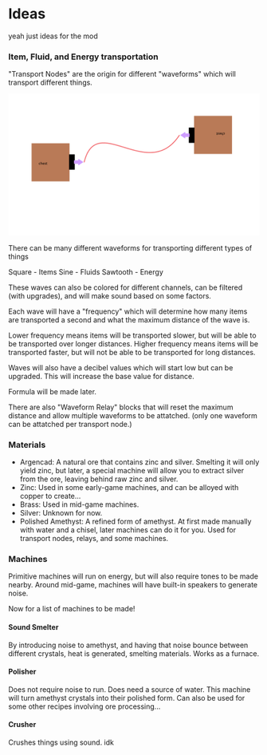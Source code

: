 # Ideas

yeah just ideas for the mod 

### Item, Fluid, and Energy transportation

"Transport Nodes" are the origin for different "waveforms" which will transport different things.

![Concept Art](/ideas/transport.png)

There can be many different waveforms for transporting different types of things

Square - Items
Sine - Fluids
Sawtooth - Energy

These waves can also be colored for different channels, can be filtered (with upgrades), and will make sound based on some factors.

Each wave will have a "frequency" which will determine how many items are transported a second and what the maximum distance of the wave is.

Lower frequency means items will be transported slower, but will be able to be transported over longer distances.
Higher frequency means items will be transported faster, but will not be able to be transported for long distances.

Waves will also have a decibel values which will start low but can be upgraded. This will increase the base value for distance.

Formula will be made later.

There are also "Waveform Relay" blocks that will reset the maximum distance and allow multiple waveforms to be attatched. (only one waveform can be attatched per transport node.)

### Materials

- Argencad: A natural ore that contains zinc and silver. Smelting it will only yield zinc, but later, a special machine will allow you to extract silver from the ore, leaving behind raw zinc and silver.
- Zinc: Used in some early-game machines, and can be alloyed with copper to create...
- Brass: Used in mid-game machines.
- Silver: Unknown for now.
- Polished Amethyst: A refined form of amethyst. At first made manually with water and a chisel, later machines can do it for you. Used for transport nodes, relays, and some machines.

### Machines

Primitive machines will run on energy, but will also require tones to be made nearby.
Around mid-game, machines will have built-in speakers to generate noise.

Now for a list of machines to be made!

#### Sound Smelter

By introducing noise to amethyst, and having that noise bounce between different crystals, heat is generated, smelting materials. Works as a furnace.

#### Polisher

Does not require noise to run. Does need a source of water. This machine will turn amethyst crystals into their polished form. Can also be used for some other recipes involving ore processing...

#### Crusher

Crushes things using sound. idk
